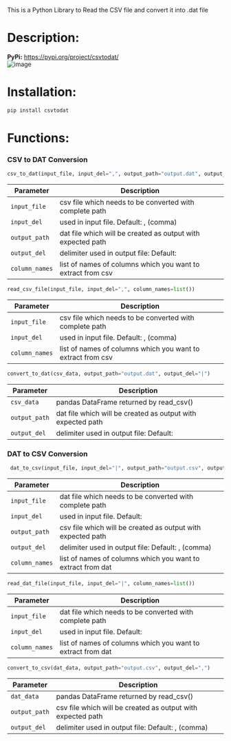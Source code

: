 This is a Python Library to Read the CSV file and convert it into .dat file

# Description: 
**PyPi:** https://pypi.org/project/csvtodat/ <br />
![image](https://user-images.githubusercontent.com/29909977/200530068-5d78646d-cd5c-473f-98ed-7c6c140a0953.png)

# Installation:
```python
pip install csvtodat
```

# Functions:

### CSV to DAT Conversion
 ```python
 csv_to_dat(input_file, input_del=",", output_path="output.dat", output_del="|", column_names=list())
 ```
| Parameter | Description |
| --- | --- |
| `input_file` | csv file which needs to be converted with complete path |
| `input_del` | used in input file. Default: , (comma) |
| `output_path` | dat file which will be created as output with expected path |
| `output_del` | delimiter used in output file: Default: | (pipe) |
| `column_names` | list of names of columns which you want to extract from csv |

```python
read_csv_file(input_file, input_del=",", column_names=list()) 
```
| Parameter | Description |
| --- | --- |
| `input_file` | csv file which needs to be converted with complete path |
| `input_del` | used in input file. Default: , (comma) |
| `column_names` | list of names of columns which you want to extract from csv |

```python
convert_to_dat(csv_data, output_path="output.dat", output_del="|") 
```
| Parameter | Description |
| --- | --- |
| `csv_data` | pandas DataFrame returned by read_csv() |
| `output_path` | dat file which will be created as output with expected path |
| `output_del` | delimiter used in output file: Default: | (pipe) |


### DAT to CSV Conversion

```python
 dat_to_csv(input_file, input_del="|", output_path="output.csv", output_del=",", column_names=list())
 ```
| Parameter | Description |
| --- | --- |
| `input_file` | dat file which needs to be converted with complete path |
| `input_del` | used in input file. Default: | (pipe) |
| `output_path` | csv file which will be created as output with expected path |
| `output_del` | delimiter used in output file: Default: , (comma) |
| `column_names` | list of names of columns which you want to extract from dat |

```python
read_dat_file(input_file, input_del="|", column_names=list()) 
```
| Parameter | Description |
| --- | --- |
| `input_file` | dat file which needs to be converted with complete path |
| `input_del` | used in input file. Default: | (pipe) |
| `column_names` | list of names of columns which you want to extract from dat |

```python
convert_to_csv(dat_data, output_path="output.csv", output_del=",") 
```
| Parameter | Description |
| --- | --- |
| `dat_data` | pandas DataFrame returned by read_csv() |
| `output_path` | csv file which will be created as output with expected path |
| `output_del` | delimiter used in output file: Default: , (comma) |
